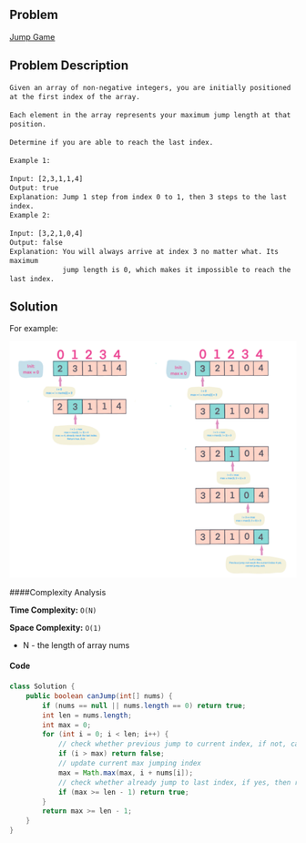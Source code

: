 ## Problem
[Jump Game](https://leetcode.com/explore/challenge/card/30-day-leetcoding-challenge/531/week-4/3310/)

## Problem Description
```
Given an array of non-negative integers, you are initially positioned at the first index of the array.

Each element in the array represents your maximum jump length at that position.

Determine if you are able to reach the last index.

Example 1:

Input: [2,3,1,1,4]
Output: true
Explanation: Jump 1 step from index 0 to 1, then 3 steps to the last index.
Example 2:

Input: [3,2,1,0,4]
Output: false
Explanation: You will always arrive at index 3 no matter what. Its maximum
             jump length is 0, which makes it impossible to reach the last index.
```

## Solution


For example: 
 

![Jump Game](../../assets/leetcode/jump-game.png)

####Complexity Analysis

**Time Complexity:** `O(N)`

**Space Complexity:** `O(1)`

- N - the length of array nums

#### Code

```java
class Solution {
    public boolean canJump(int[] nums) {
        if (nums == null || nums.length == 0) return true;
        int len = nums.length;
        int max = 0;
        for (int i = 0; i < len; i++) {
            // check whether previous jump to current index, if not, cannot continue, return false, exit
            if (i > max) return false;
            // update current max jumping index
            max = Math.max(max, i + nums[i]);
            // check whether already jump to last index, if yes, then return true.
            if (max >= len - 1) return true;
        }
        return max >= len - 1;
    }
}
```
